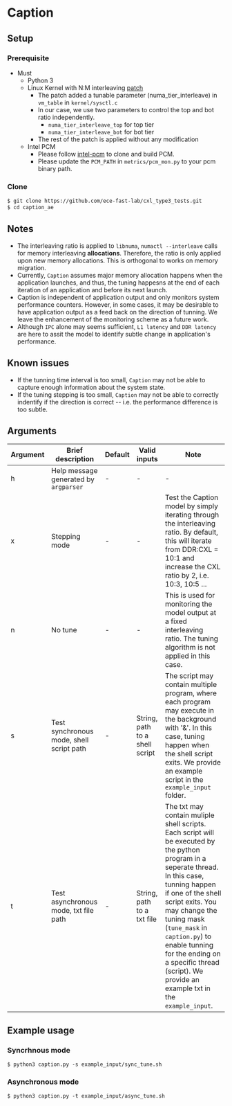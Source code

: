 # Caption

## Setup
### Prerequisite
- Must
    - Python 3
    - Linux Kernel with N:M interleaving [patch](https://lore.kernel.org/linux-mm/YqD0%2FtzFwXvJ1gK6@cmpxchg.org/T/)
      + The patch added a tunable parameter (numa\_tier\_interleave) in `vm_table` in `kernel/sysctl.c`
      + In our case, we use two parameters to control the top and bot ratio independently.
        * `numa_tier_interleave_top` for top tier
        * `numa_tier_interleave_bot` for bot tier
      + The rest of the patch is applied without any modification
    - Intel PCM
      + Please follow [intel-pcm](https://github.com/intel/pcm) to clone and build PCM.
      + Please update the `PCM_PATH` in `metrics/pcm_mon.py` to your pcm binary path.

### Clone
```bash
$ git clone https://github.com/ece-fast-lab/cxl_type3_tests.git 
$ cd caption_ae 
```

## Notes
* The interleaving ratio is applied to `libnuma`, `numactl --interleave` calls for memory interleaving **allocations**. Therefore, the ratio is only applied upon new memory allocations. This is orthogonal to works on memory migration.
* Currently, `Caption` assumes major memory allocation happens when the application launches, and thus, the tuning happesns at the end of each iteration of an application and before its next launch.
* Caption is independent of application output and only monitors system performance counters. However, in some cases, it may be desirable to have application output as a feed back on the direction of tunning. We leave the enhancement of the monitoring scheme as a future work. 
* Although `IPC` alone may seems sufficient, `L1 latency` and `DDR latency` are here to assit the model to identify subtle change in application's performance.

## Known issues 
* If the tunning time interval is too small, `Caption` may not be able to capture enough information about the system state.
* If the tuning stepping is too small, `Caption` may not be able to correctly indentify if the direction is correct -- i.e. the performance difference is too subtle. 

## Arguments
| Argument | Brief description | Default | Valid inputs | Note |
| -------- | ----------------- | ------- | ------------ | ---- |
| h | Help message generated by `argparser` | - | - | - |
| x | Stepping mode | - | - | Test the Caption model by simply iterating through the interleaving ratio. By default, this will iterate from DDR:CXL = 10:1 and increase the CXL ratio by 2, i.e. 10:3, 10:5 ...|
| n | No tune | - | - | This is used for monitoring the model output at a fixed interleaving ratio. The tuning algorithm is not applied in this case.|
| s | Test synchronous mode, shell script path | - | String, path to a shell script | The script may contain multiple program, where each program may execute in the background with '&'. In this case, tuning happen when the shell script exits. We provide an example script in the `example_input` folder.|
| t | Test asynchronous mode, txt file path | - | String, path to a txt file | The txt may contain muliple shell scripts. Each script will be executed by the python program in a seperate thread. In this case, tunning happen if one of the shell script exits. You may change the tuning mask (`tune_mask` in `caption.py`) to enable tunning for the ending on a specific thread (script). We provide an example txt in the `example_input`.|

## Example usage
### Syncrhnous mode
```
$ python3 caption.py -s example_input/sync_tune.sh
```

### Asynchronous mode
```
$ python3 caption.py -t example_input/async_tune.sh
```
